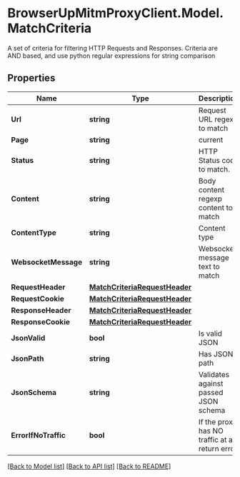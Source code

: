 # BrowserUpMitmProxyClient.Model.MatchCriteria
A set of criteria for filtering HTTP Requests and Responses.                          Criteria are AND based, and use python regular expressions for string comparison

## Properties

Name | Type | Description | Notes
------------ | ------------- | ------------- | -------------
**Url** | **string** | Request URL regexp to match | [optional] 
**Page** | **string** | current|all | [optional] 
**Status** | **string** | HTTP Status code to match. | [optional] 
**Content** | **string** | Body content regexp content to match | [optional] 
**ContentType** | **string** | Content type | [optional] 
**WebsocketMessage** | **string** | Websocket message text to match | [optional] 
**RequestHeader** | [**MatchCriteriaRequestHeader**](MatchCriteriaRequestHeader.md) |  | [optional] 
**RequestCookie** | [**MatchCriteriaRequestHeader**](MatchCriteriaRequestHeader.md) |  | [optional] 
**ResponseHeader** | [**MatchCriteriaRequestHeader**](MatchCriteriaRequestHeader.md) |  | [optional] 
**ResponseCookie** | [**MatchCriteriaRequestHeader**](MatchCriteriaRequestHeader.md) |  | [optional] 
**JsonValid** | **bool** | Is valid JSON | [optional] 
**JsonPath** | **string** | Has JSON path | [optional] 
**JsonSchema** | **string** | Validates against passed JSON schema | [optional] 
**ErrorIfNoTraffic** | **bool** | If the proxy has NO traffic at all, return error | [optional] [default to true]

[[Back to Model list]](../README.md#documentation-for-models) [[Back to API list]](../README.md#documentation-for-api-endpoints) [[Back to README]](../README.md)


